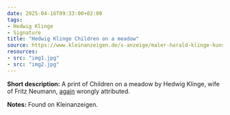 ```yaml
---
date: 2025-04-16T09:33:00+02:00
tags:
- Hedwig Klinge
- Signature
title: "Hedwig Klinge Children on a meadow"
source: https://www.kleinanzeigen.de/s-anzeige/maler-harald-klinge-kunstdruck-alt-gemaelde/2720907383-240-92
resources:
- src: "img1.jpg"
- src: "img2.jpg"
---
```


**Short description:** A print of Children on a meadow by Hedwig Klinge, wife of Fritz Neumann, [again](/post/hedwig-klinge-child-dog/) wrongly attributed.

**Notes:** Found on Kleinanzeigen.
